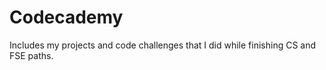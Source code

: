 # Codecademy

Includes my projects and code challenges that I did while finishing CS and FSE paths.
